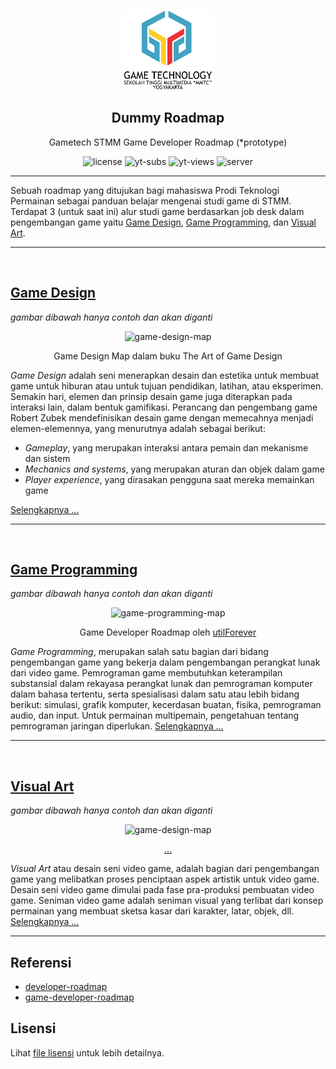 <p align="center">
  <img src="./img/gt-logo.png" height="128">
  <h2 align="center">Dummy Roadmap</h2>
  <p align="center">Gametech STMM Game Developer Roadmap (*prototype)<p>
  <p align="center">
    <img src="https://img.shields.io/github/license/wewnumam/gtstmm-gamedev-roadmap?style=for-the-badge" alt="license" />
    <img src="https://img.shields.io/youtube/channel/subscribers/UC2MC0Ly4XzJeeZwaQnttPhA?label=Youtube%20Subscribers&style=for-the-badge" alt="yt-subs"/>
    <img src="https://img.shields.io/youtube/channel/views/UC2MC0Ly4XzJeeZwaQnttPhA?label=Youtube%20Views&style=for-the-badge" alt="yt-views"/>
    <img src="https://img.shields.io/discord/342382056158003200?label=Discord&style=for-the-badge" alt="server"/>
  </p>
</p>

---

Sebuah roadmap yang ditujukan bagi mahasiswa Prodi Teknologi Permainan sebagai panduan belajar mengenai studi game di STMM. Terdapat 3 (untuk saat ini) alur studi game berdasarkan job desk dalam pengembangan game yaitu [Game Design](#gd), [Game Programming](#gp), dan [Visual Art](#va).

---

<a name="gd"/><br>

## [Game Design](./game-design.md)

*gambar dibawah hanya contoh dan akan diganti*

<p align="center">
  <p align="center">
    <img src="https://eu-images.contentstack.com/v3/assets/blt95b381df7c12c15d/blt07d76a40da76c7bb/611f792da6b36d3e6e0f26da/image002.jpg?width=828&quality=80&format=webply&disable=upscale" alt="game-design-map"/>
  </p>
  <p align="center">Game Design Map dalam buku The Art of Game Design<p>
</p>

*Game Design* adalah seni menerapkan desain dan estetika untuk membuat game untuk hiburan atau untuk tujuan pendidikan, latihan, atau eksperimen. Semakin hari, elemen dan prinsip desain game juga diterapkan pada interaksi lain, dalam bentuk gamifikasi. Perancang dan pengembang game Robert Zubek mendefinisikan desain game dengan memecahnya menjadi elemen-elemennya, yang menurutnya adalah sebagai berikut:

- *Gameplay*, yang merupakan interaksi antara pemain dan mekanisme dan sistem
- *Mechanics and systems*, yang merupakan aturan dan objek dalam game
- *Player experience*, yang dirasakan pengguna saat mereka memainkan game

[Selengkapnya ...](./game-design.md)

---

<a name="gp"/><br>

## [Game Programming](./game-programming.md)

*gambar dibawah hanya contoh dan akan diganti*

<p align="center">
  <p align="center">
    <img src="https://raw.githubusercontent.com/utilForever/game-developer-roadmap/main/img/client.png" alt="game-programming-map"/>
  </p>
  <p align="center">Game Developer Roadmap oleh <a href="https://github.com/utilForever/game-developer-roadmap">utilForever</a><p>
</p>

*Game Programming*, merupakan salah satu bagian dari bidang pengembangan game yang bekerja dalam pengembangan perangkat lunak dari video game. Pemrograman game membutuhkan keterampilan substansial dalam rekayasa perangkat lunak dan pemrograman komputer dalam bahasa tertentu, serta spesialisasi dalam satu atau lebih bidang berikut: simulasi, grafik komputer, kecerdasan buatan, fisika, pemrograman audio, dan input. Untuk permainan multipemain, pengetahuan tentang pemrograman jaringan diperlukan. [Selengkapnya ...](./game-programming.md)

---

<a name="va"/><br>

## [Visual Art](./visual-art.md)

*gambar dibawah hanya contoh dan akan diganti*

<p align="center">
  <p align="center">
    <img src="https://i.pinimg.com/564x/d5/9b/ac/d59bac686bcbc573eb83d6cc47e888b4.jpg" alt="game-design-map"/>
  </p>
  <p align="center"><a href="https://id.pinterest.com/pin/33565959711847121/">...</a><p>
</p>

*Visual Art* atau desain seni video game, adalah bagian dari pengembangan game yang melibatkan proses penciptaan aspek artistik untuk video game. Desain seni video game dimulai pada fase pra-produksi pembuatan video game. Seniman video game adalah seniman visual yang terlibat dari konsep permainan yang membuat sketsa kasar dari karakter, latar, objek, dll. [Selengkapnya ...](./visual-art.md)

---

## Referensi
- [developer-roadmap](https://github.com/kamranahmedse/developer-roadmap)
- [game-developer-roadmap](https://github.com/utilForever/game-developer-roadmap)

## Lisensi
Lihat [file lisensi](./LICENSE) untuk lebih detailnya.